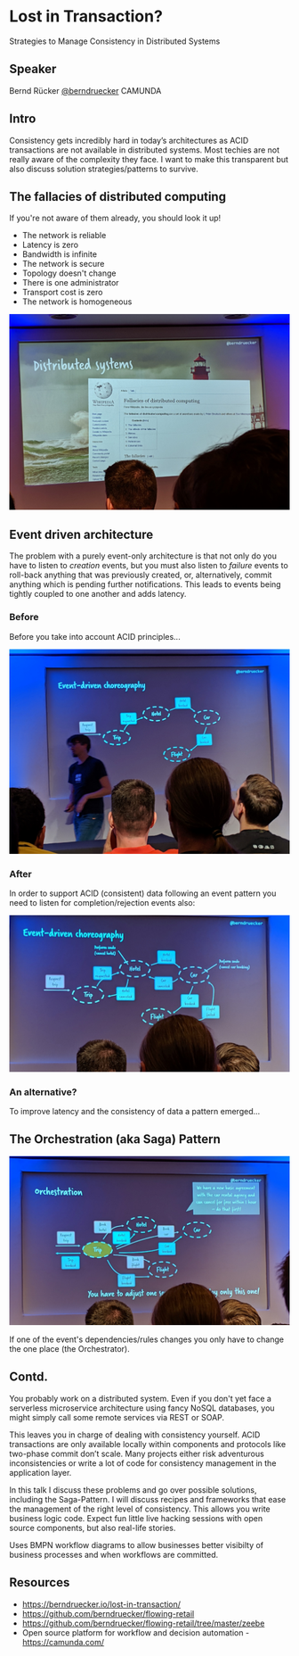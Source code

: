 # Lost in Transaction?

Strategies to Manage Consistency in Distributed Systems

## Speaker

Bernd Rücker [@berndruecker](https://twitter.com/berndruecker)
CAMUNDA

## Intro

Consistency gets incredibly hard in today’s architectures as ACID transactions are not available in distributed systems. Most techies are not really aware of the complexity they face. I want to make this transparent but also discuss solution strategies/patterns to survive.

## The fallacies of distributed computing

If you're not aware of them already, you should look it up! 

- The network is reliable
- Latency is zero
- Bandwidth is infinite
- The network is secure
- Topology doesn't change
- There is one administrator
- Transport cost is zero
- The network is homogeneous

![fallacies](./fallacies-distributed-computing.jpg)

## Event driven architecture

The problem with a purely event-only architecture is that not only do you have to listen to *creation* events, but you must also listen to *failure* events to roll-back anything that was previously created, or, alternatively, commit anything which is pending further notifications. This leads to events being tightly coupled to one another and adds latency.

### Before 

Before you take into account ACID principles...

![Before](./event-driven-1.jpg)

### After

In order to support ACID (consistent) data following an event pattern you need to listen for completion/rejection events also: 

![After](./event-driven-2.jpg)


### An alternative?

To improve latency and the consistency of data a pattern emerged...

## The Orchestration (aka Saga) Pattern 

![Orchestration](./orchestration-pattern.jpg)

If one of the event's dependencies/rules changes you only have to change the one place (the Orchestrator).

## Contd.

You probably work on a distributed system. Even if you don't yet face a serverless microservice architecture using fancy NoSQL databases, you might simply call some remote services via REST or SOAP. 

This leaves you in charge of dealing with consistency yourself. ACID transactions are only available locally within components and protocols like two-phase commit don’t scale. Many projects either risk adventurous inconsistencies or write a lot of code for consistency management in the application layer. 

In this talk I discuss these problems and go over possible solutions, including the Saga-Pattern. I will discuss recipes and frameworks that ease the management of the right level of consistency. This allows you write business logic code. Expect fun little live hacking sessions with open source components, but also real-life stories.

Uses BMPN workflow diagrams to allow businesses better visibilty of business processes and when workflows are committed.

## Resources

- <https://berndruecker.io/lost-in-transaction/>
- <https://github.com/berndruecker/flowing-retail>
- <https://github.com/berndruecker/flowing-retail/tree/master/zeebe>
- Open source platform for workflow and decision automation - <https://camunda.com/>